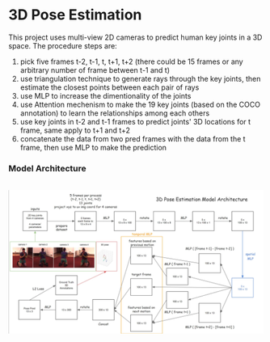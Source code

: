 # 3D Pose Estimation
 
This project uses multi-view 2D cameras to predict human key joints in a 3D space. The procedure steps are:
<br />
1. pick five frames t-2, t-1, t, t+1, t+2 (there could be 15 frames or any arbitrary number of frame between t-1 and t)
2. use triangulation technique to generate rays through the key joints, then estimate the closest points between each pair of rays
3. use MLP to increase the dimentionality of the joints
4. use Attention mechenism to make the 19 key joints (based on the COCO annotation) to learn the relationships among each others
5. use key joints in t-2 and t-1 frames to predict joints' 3D locations for t frame, same apply to t+1 and t+2
6. concatenate the data from two pred frames with the data from the t frame, then use MLP to make the prediction

### Model Architecture
<br />
<img src="./imgs/model.jpg" />
